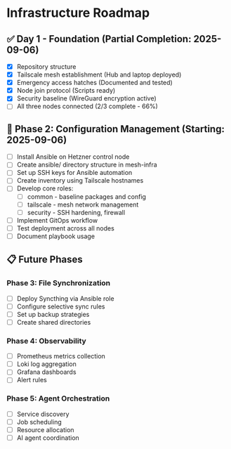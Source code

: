 # Infrastructure Roadmap

## ✅ Day 1 - Foundation (Partial Completion: 2025-09-06)
- [x] Repository structure
- [x] Tailscale mesh establishment (Hub and laptop deployed)
- [x] Emergency access hatches (Documented and tested)
- [x] Node join protocol (Scripts ready)
- [x] Security baseline (WireGuard encryption active)
- [ ] All three nodes connected (2/3 complete - 66%)

## 🚧 Phase 2: Configuration Management (Starting: 2025-09-06)
- [ ] Install Ansible on Hetzner control node
- [ ] Create ansible/ directory structure in mesh-infra
- [ ] Set up SSH keys for Ansible automation
- [ ] Create inventory using Tailscale hostnames
- [ ] Develop core roles:
  - [ ] common - baseline packages and config
  - [ ] tailscale - mesh network management
  - [ ] security - SSH hardening, firewall
- [ ] Implement GitOps workflow
- [ ] Test deployment across all nodes
- [ ] Document playbook usage

## 📋 Future Phases
### Phase 3: File Synchronization
- [ ] Deploy Syncthing via Ansible role
- [ ] Configure selective sync rules
- [ ] Set up backup strategies
- [ ] Create shared directories

### Phase 4: Observability
- [ ] Prometheus metrics collection
- [ ] Loki log aggregation
- [ ] Grafana dashboards
- [ ] Alert rules

### Phase 5: Agent Orchestration
- [ ] Service discovery
- [ ] Job scheduling
- [ ] Resource allocation
- [ ] AI agent coordination
